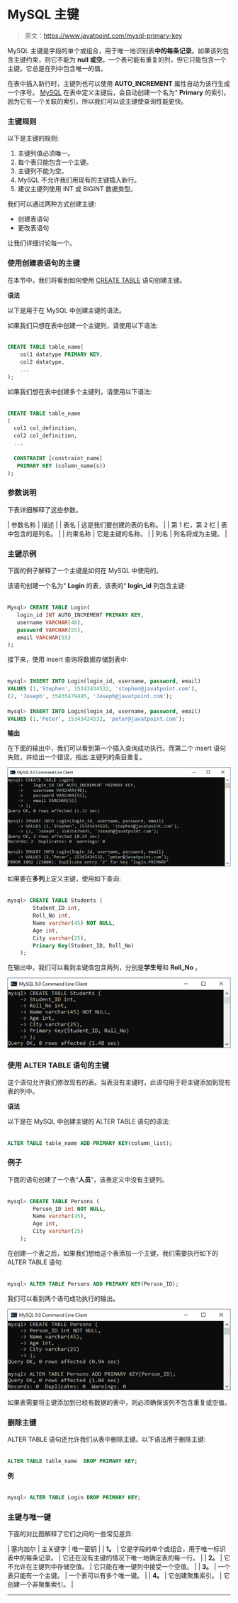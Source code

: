 # MySQL 主键

> 原文：<https://www.javatpoint.com/mysql-primary-key>

MySQL 主键是字段的单个或组合，用于唯一地识别表**中的每条记录**。如果该列包含主键约束，则它不能为 **null 或空**。一个表可能有重复的列，但它只能包含一个主键。它总是在列中包含唯一的值。

在表中插入新行时，主键列也可以使用 **AUTO_INCREMENT** 属性自动为该行生成一个序号。 [MySQL](https://www.javatpoint.com/mysql-tutorial) 在表中定义主键后，会自动创建一个名为“ **Primary** 的索引。因为它有一个关联的索引，所以我们可以说主键使查询性能更快。

### 主键规则

以下是主键的规则:

1.  主键列值必须唯一。
2.  每个表只能包含一个主键。
3.  主键列不能为空。
4.  MySQL 不允许我们用现有的主键插入新行。
5.  建议主键列使用 INT 或 BIGINT 数据类型。

我们可以通过两种方式创建主键:

*   创建表语句
*   更改表语句

让我们详细讨论每一个。

### 使用创建表语句的主键

在本节中，我们将看到如何使用 [CREATE TABLE](https://www.javatpoint.com/mysql-create-table) 语句创建主键。

**语法**

以下是用于在 MySQL 中创建主键的语法。

如果我们只想在表中创建一个主键列，请使用以下语法:

```sql

CREATE TABLE table_name(
    col1 datatype PRIMARY KEY,
    col2 datatype,
    ...
);

```

如果我们想在表中创建多个主键列，请使用以下语法:

```sql

CREATE TABLE table_name
(
  col1 col_definition,
  col2 col_definition,
  ...

  CONSTRAINT [constraint_name] 
   PRIMARY KEY (column_name(s))
);

```

### 参数说明

下表详细解释了这些参数。

| 参数名称 | 描述 |
| 表名 | 这是我们要创建的表的名称。 |
| 第 1 栏，第 2 栏 | 表中包含的是列名。 |
| 约束名称 | 它是主键的名称。 |
| 列名 | 列名将成为主键。 |

### 主键示例

下面的例子解释了一个主键是如何在 MySQL 中使用的。

该语句创建一个名为“ **Login** 的表，该表的“ **login_id** 列包含主键:

```sql

Mysql> CREATE TABLE Login(
   login_id INT AUTO_INCREMENT PRIMARY KEY,
   username VARCHAR(40),
   password VARCHAR(55),
   email VARCHAR(55)
);

```

接下来，使用 insert 查询将数据存储到表中:

```sql

mysql> INSERT INTO Login(login_id, username, password, email) 
VALUES (1,'Stephen', 15343434532, 'stephen@javatpoint.com'), 
(2, 'Joseph', 35435479495, 'Joseph@javatpoint.com');

mysql> INSERT INTO Login(login_id, username, password, email) 
VALUES (1,'Peter', 15343434532, 'peter@javatpoint.com');

```

**输出**

在下面的输出中，我们可以看到第一个插入查询成功执行。而第二个 insert 语句失败，并给出一个错误，指出:主键列的条目重复。

![MySQL Primary Key](img/74fb63a4d89a58de159120e92079af24.png)

如果要在**多列**上定义主键，使用如下查询:

```sql

mysql> CREATE TABLE Students (
		Student_ID int, 
		Roll_No int,
		Name varchar(45) NOT NULL, 
		Age int, 
		City varchar(25),
		Primary Key(Student_ID, Roll_No)
	);

```

在输出中，我们可以看到主键值包含两列，分别是**学生号**和 **Roll_No** 。

![MySQL Primary Key](img/64d2406abdc6f5a641a8be490846b678.png)

### 使用 ALTER TABLE 语句的主键

这个语句允许我们修改现有的表。当表没有主键时，此语句用于将主键添加到现有表的列中。

**语法**

以下是在 MySQL 中创建主键的 ALTER TABLE 语句的语法:

```sql

ALTER TABLE table_name ADD PRIMARY KEY(column_list);

```

### 例子

下面的语句创建了一个表“**人员**”，该表定义中没有主键列。

```sql

mysql> CREATE TABLE Persons (
		Person_ID int NOT NULL, 
		Name varchar(45), 
		Age int, 
		City varchar(25)
	);

```

在创建一个表之后，如果我们想给这个表添加一个主键，我们需要执行如下的 ALTER TABLE 语句:

```sql

mysql> ALTER TABLE Persons ADD PRIMARY KEY(Person_ID);

```

我们可以看到两个语句成功执行的输出。

![MySQL Primary Key](img/2199e87d3b06905aaadb7ead79c064bc.png)

如果表需要将主键添加到已经有数据的表中，则必须确保该列不包含重复或空值。

### 删除主键

ALTER TABLE 语句还允许我们从表中删除主键。以下语法用于删除主键:

```sql

ALTER TABLE table_name  DROP PRIMARY KEY;

```

**例**

```sql

mysql> ALTER TABLE Login DROP PRIMARY KEY;

```

### 主键与唯一键

下面的对比图解释了它们之间的一些常见差异:

| 塞内加尔 | 主关键字 | 唯一密钥 |
| **1。** | 它是字段的单个或组合，用于唯一标识表中的每条记录。 | 它还在没有主键的情况下唯一地确定表的每一行。 |
| **2。** | 它不允许在主键列中存储空值。 | 它只能在唯一键列中接受一个空值。 |
| **3。** | 一个表只能有一个主键。 | 一个表可以有多个唯一键。 |
| **4。** | 它创建聚集索引。 | 它创建一个非聚集索引。 |

* * *